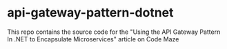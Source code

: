 # api-gateway-pattern-dotnet
This repo contains the source code for the "Using the API Gateway Pattern In .NET to Encapsulate Microservices" article on Code Maze

